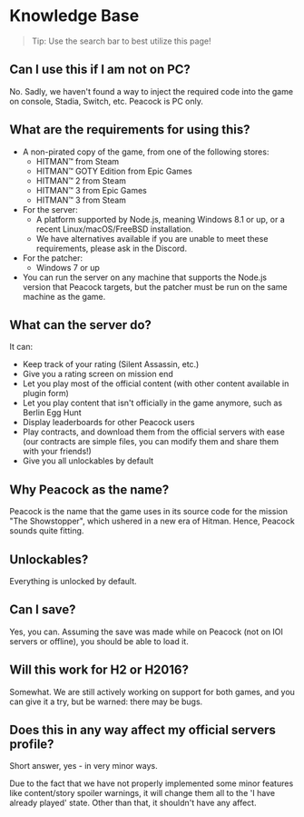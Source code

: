 # Knowledge Base

> Tip: Use the search bar to best utilize this page!

## Can I use this if I am not on PC?

No. Sadly, we haven't found a way to inject the required code into the game on console, Stadia, Switch, etc.
Peacock is PC only.

## What are the requirements for using this?

-   A non-pirated copy of the game, from one of the following stores:
    -   HITMAN™ from Steam
    -   HITMAN™ GOTY Edition from Epic Games
    -   HITMAN™ 2 from Steam
    -   HITMAN™ 3 from Epic Games
    -   HITMAN™ 3 from Steam
-   For the server:
    -   A platform supported by Node.js, meaning Windows 8.1 or up, or a recent Linux/macOS/FreeBSD installation.
    -   We have alternatives available if you are unable to meet these requirements, please ask in the Discord.
-   For the patcher:
    -   Windows 7 or up
-   You can run the server on any machine that supports the Node.js version that Peacock targets, but the patcher must be run on the same machine as the game.

## What can the server do?

It can:

-   Keep track of your rating (Silent Assassin, etc.)
-   Give you a rating screen on mission end
-   Let you play most of the official content (with other content available in plugin form)
-   Let you play content that isn't officially in the game anymore, such as Berlin Egg Hunt
-   Display leaderboards for other Peacock users
-   Play contracts, and download them from the official servers with ease (our contracts are simple files, you can modify them and share them with your friends!)
-   Give you all unlockables by default

## Why Peacock as the name?

Peacock is the name that the game uses in its source code for the mission "The Showstopper", which ushered in a new era of Hitman. Hence, Peacock sounds quite fitting.

## Unlockables?

Everything is unlocked by default.

## Can I save?

Yes, you can. Assuming the save was made while on Peacock (not on IOI servers or offline), you should be able to load it.

## Will this work for H2 or H2016?

Somewhat. We are still actively working on support for both games, and you can give it a try, but be warned: there may be bugs.

## Does this in any way affect my official servers profile?

Short answer, yes - in very minor ways.

Due to the fact that we have not properly implemented some minor features like content/story spoiler warnings, it will
change them all to the 'I have already played' state. Other than that, it shouldn't have any affect.
